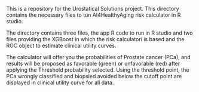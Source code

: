 This is a repository for the Urostatical Solutions project. This directory contains the necessary files to tun AI4HealthyAging risk calculator in R studio.

The directory contains three files, the app  R code to run in R studio and two files providing the XGBoost in which the risk calculatori is based and the ROC object to estimate clinical utility curves.

The calculator will offer you the probabilities of Prostate cancer (PCa), and results will be proposed as favorable (green) or unfavorable (red) after applying the Threshold probability selected. Using the threshold point, the PCa wrongly classified and biopsied avoided below the cutoff point are displayed in clinical utility curve for all data.
